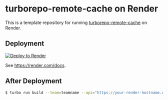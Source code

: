 # turborepo-remote-cache on Render

This is a template repository for running [turborepo-remote-cache](https://hub.docker.com/r/fox1t/turborepo-remote-cache) on Render. 

## Deployment

[![Deploy to Render](https://render.com/images/deploy-to-render-button.svg)](https://render.com/deploy?repo=https://github.com/nullnull/turborepo-remote-cache-by-render)

See https://render.com/docs.

## After Deployment
```sh
$ turbo run build --team=teamname --api="https://your-render-hostname.onrender.com" --token="<check TURBO_TOKEN env on render>"
```